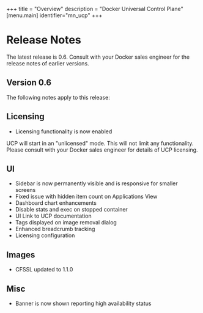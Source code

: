 
+++
title = "Overview"
description = "Docker Universal Control Plane"
[menu.main]
identifier="mn_ucp"
+++


# Release Notes

The latest release is 0.6.  Consult with your Docker sales engineer for the 
release notes of earlier versions.

## Version 0.6

The following notes apply to this release:

## Licensing

- Licensing functionality is now enabled

UCP will start in an "unlicensed" mode.  This will not limit any functionality.
Please consult with your Docker sales engineer for details of UCP licensing.

## UI

- Sidebar is now permanently visible and is responsive for smaller screens
- Fixed issue with hidden item count on Applications View
- Dashboard chart enhancements
- Disable stats and exec on stopped container
- UI Link to UCP documentation
- Tags displayed on image removal dialog
- Enhanced breadcrumb tracking
- Licensing configuration

## Images

- CFSSL updated to 1.1.0

## Misc

- Banner is now shown reporting high availability status
